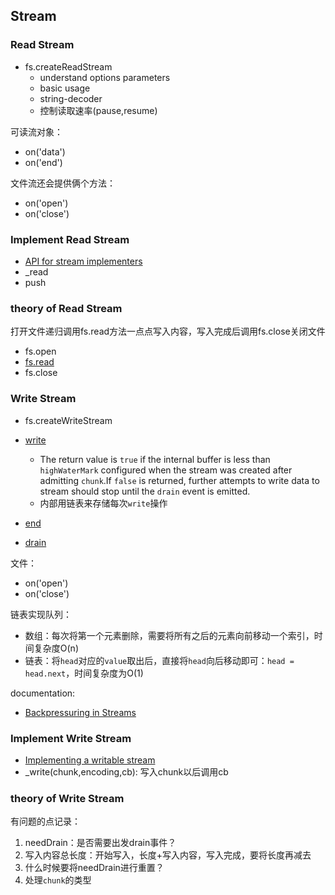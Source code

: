 ## Stream

### Read Stream

* fs.createReadStream
  * understand options parameters
  * basic usage
  * string-decoder
  * 控制读取速率(pause,resume)

可读流对象：

* on('data')
* on('end')

文件流还会提供俩个方法：

* on('open')
* on('close')

### Implement Read Stream

* [API for stream implementers](https://nodejs.org/api/stream.html#stream_api_for_stream_implementers)
* _read
* push

### theory of Read Stream

打开文件递归调用fs.read方法一点点写入内容，写入完成后调用fs.close关闭文件

* fs.open
* [fs.read](https://github.com/wangkaiwd/node-core/blob/9fc2868f4be497535f08ddd810464129c7a194cd/08.stream/read-stream-implement.js#L66-L69)
* fs.close

### Write Stream

* fs.createWriteStream


* [write](https://devdocs.io/node~14_lts/stream#stream_writable_write_chunk_encoding_callback)
  * The return value is `true` if the internal buffer is less than `highWaterMark` configured when the stream was
    created after admitting `chunk`.If `false` is returned, further attempts to write data to stream should stop until
    the `drain` event is emitted.
  * 内部用链表来存储每次`write`操作
* [end](https://devdocs.io/node~14_lts/stream#stream_writable_end_chunk_encoding_callback)
* [drain](https://devdocs.io/node~14_lts/stream#stream_event_drain)

文件：

* on('open')
* on('close')

链表实现队列：

* 数组：每次将第一个元素删除，需要将所有之后的元素向前移动一个索引，时间复杂度O(n)
* 链表：将`head`对应的`value`取出后，直接将`head`向后移动即可：`head = head.next`，时间复杂度为O(1)

documentation:

* [Backpressuring in Streams](https://nodejs.org/en/docs/guides/backpressuring-in-streams/)

### Implement Write Stream

* [Implementing a writable stream](https://nodejs.org/dist/latest-v14.x/docs/api/stream.html#stream_implementing_a_writable_stream)
* _write(chunk,encoding,cb): 写入chunk以后调用cb

### theory of Write Stream

有问题的点记录：

1. needDrain：是否需要出发drain事件？
2. 写入内容总长度：开始写入，长度+写入内容，写入完成，要将长度再减去
3. 什么时候要将needDrain进行重置？
4. 处理`chunk`的类型